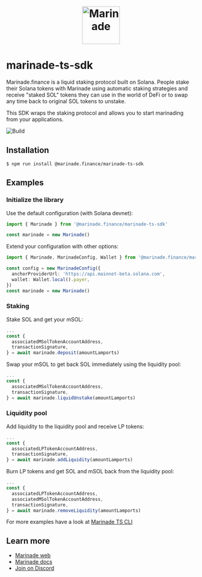 # <p align="center"><a href="https://marinade.finance/"><img src="" height="100" alt="Marinade"></a>

# marinade-ts-sdk

Marinade.finance is a liquid staking protocol built on Solana. People stake their Solana tokens with Marinade using automatic staking strategies and receive "staked SOL" tokens they can use in the world of DeFi or to swap any time back to original SOL tokens to unstake.

This SDK wraps the staking protocol and allows you to start marinading from your applications.

![Build](https://github.com/marinade-finance/marinade-ts-sdk/actions/workflows/build-test.yml/badge.svg)

## Installation
```bash
$ npm run install @marinade.finance/marinade-ts-sdk
```

## Examples

### Initialize the library

Use the default configuration (with Solana devnet):
```ts
import { Marinade } from '@marinade.finance/marinade-ts-sdk'

const marinade = new Marinade()
```

Extend your configuration with other options:
```ts
import { Marinade, MarinadeConfig, Wallet } from '@marinade.finance/marinade-ts-sdk'

const config = new MarinadeConfig({
  anchorProviderUrl: 'https://api.mainnet-beta.solana.com',
  wallet: Wallet.local().payer,
})
const marinade = new Marinade()
```

### Staking

Stake SOL and get your mSOL:
```ts
...
const {
  associatedMSolTokenAccountAddress,
  transactionSignature,
} = await marinade.deposit(amountLamports)
```

Swap your mSOL to get back SOL immediately using the liquidity pool:
```ts
...
const {
  associatedMSolTokenAccountAddress,
  transactionSignature,
} = await marinade.liquidUnstake(amountLamports)
```

### Liquidity pool

Add liquidity to the liquidity pool and receive LP tokens:
```ts
...
const {
  associatedLPTokenAccountAddress,
  transactionSignature,
} = await marinade.addLiquidity(amountLamports)
```

Burn LP tokens and get SOL and mSOL back from the liquidity pool:
```ts
...
const {
  associatedLPTokenAccountAddress,
  associatedMSolTokenAccountAddress,
  transactionSignature,
} = await marinade.removeLiquidity(amountLamports)
```

For more examples have a look at [Marinade TS CLI](https://github.com/marinade-finance/marinade-ts-cli)

## Learn more
- [Marinade web](https://marinade.finance)
- [Marinade docs](https://docs.marinade.finance/)
- [Join on Discord](https://discord.com/invite/6EtUf4Euu6)
